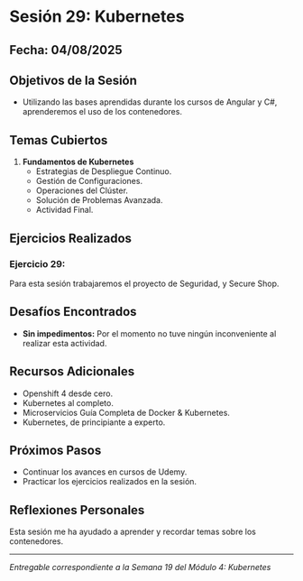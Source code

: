# Sesión 29: Kubernetes

## Fecha: 04/08/2025

## Objetivos de la Sesión

- Utilizando las bases aprendidas durante los cursos de Angular y C#, aprenderemos el uso de los contenedores.

## Temas Cubiertos

1. **Fundamentos de Kubernetes**
   - Estrategias de Despliegue Continuo.
   - Gestión de Configuraciones.
   - Operaciones del Clúster.
   - Solución de Problemas Avanzada.
   - Actividad Final.

## Ejercicios Realizados

### Ejercicio 29: 

Para esta sesión trabajaremos el proyecto de Seguridad, y Secure Shop.

## Desafíos Encontrados

- **Sin impedimentos:** Por el momento no tuve ningún inconveniente al realizar esta actividad.  

## Recursos Adicionales

- Openshift 4 desde cero.
- Kubernetes al completo.
- Microservicios Guía Completa de Docker & Kubernetes.
- Kubernetes, de principiante a experto.

## Próximos Pasos

- Continuar los avances en cursos de Udemy. 
- Practicar los ejercicios realizados en la sesión.

## Reflexiones Personales

Esta sesión me ha ayudado a aprender y recordar temas sobre los contenedores. 

---

*Entregable correspondiente a la Semana 19 del Módulo 4: Kubernetes*